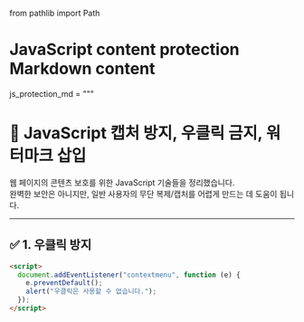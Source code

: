from pathlib import Path

# JavaScript content protection Markdown content
js_protection_md = """
# 📘 JavaScript 캡처 방지, 우클릭 금지, 워터마크 삽입

웹 페이지의 콘텐츠 보호를 위한 JavaScript 기술들을 정리했습니다.  
완벽한 보안은 아니지만, 일반 사용자의 무단 복제/캡처를 어렵게 만드는 데 도움이 됩니다.

---

## ✅ 1. 우클릭 방지

```html
<script>
  document.addEventListener("contextmenu", function (e) {
    e.preventDefault();
    alert("우클릭은 사용할 수 없습니다.");
  });
</script>
